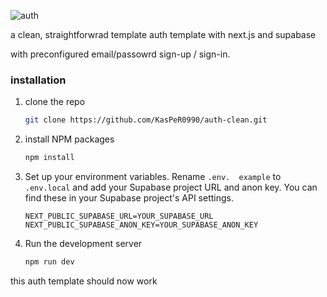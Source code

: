 ![auth](./public/auth.png)

a clean, straightforwrad template auth template with next.js and supabase 

with preconfigured email/passowrd sign-up / sign-in. 

### installation

1.  clone the repo
    ```sh
    git clone https://github.com/KasPeR0990/auth-clean.git
    ```
2.  install NPM packages
    ```sh
    npm install
    ```
3.  Set up your environment variables. Rename `.env.  example` to `.env.local` and add your Supabase project URL and anon key. You can find these in your Supabase project's API settings.

    ```env
    NEXT_PUBLIC_SUPABASE_URL=YOUR_SUPABASE_URL
    NEXT_PUBLIC_SUPABASE_ANON_KEY=YOUR_SUPABASE_ANON_KEY
    ```

4.  Run the development server
    ```sh
    npm run dev
    ```

this auth template should now work
